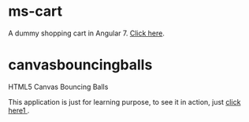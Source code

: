 # ms-cart
A dummy shopping cart in Angular 7.
<a href="https://objectgyan.github.io/canvasbouncingballs/ms-cart">Click here</a>.

# canvasbouncingballs
HTML5 Canvas Bouncing Balls

This application is just for learning purpose, to see it in action, just <a href="https://objectgyan.github.io/canvasbouncingballs/">click here1 </a>.
